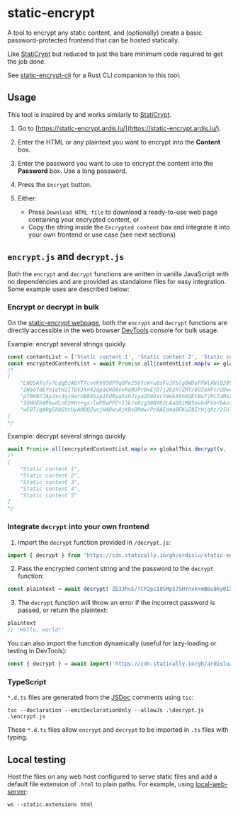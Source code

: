 # static-encrypt

A tool to encrypt any static content, and (optionally) create a basic password-protected frontend that can be hosted statically.

Like [StatiCrypt](https://github.com/robinmoisson/staticrypt) but reduced to just the bare minimum code required to get the job done.

See [static-encrypt-cli](https://github.com/ardislu/static-encrypt-cli) for a Rust CLI companion to this tool.

## Usage

This tool is inspired by and works similarly to [StatiCrypt](https://robinmoisson.github.io/staticrypt/).

1. Go to [https://static-encrypt.ardis.lu/](https://static-encrypt.ardis.lu/).

2. Enter the HTML or any plaintext you want to encrypt into the **Content** box.

3. Enter the password you want to use to encrypt the content into the **Password** box. Use a long password.

4. Press the `Encrypt` button.

5. Either:
    - Press `Download HTML file` to download a ready-to-use web page containing your encrypted content, or
    - Copy the string inside the  `Encrypted content` box and integrate it into your own frontend or use case (see next sections)

## `encrypt.js` and `decrypt.js`

Both the `encrypt` and `decrypt` functions are written in vanilla JavaScript with no dependencies and are provided as standalone files for easy integration. Some example uses are described below:

### Encrypt or decrypt in bulk

On the [static-encrypt webpage](https://static-encrypt.ardis.lu/), both the `encrypt` and `decrypt` functions are directly accessible in the web browser [DevTools](https://developer.mozilla.org/en-US/docs/Glossary/Developer_Tools) console for bulk usage.

Example: encrypt several strings quickly
```javascript
const contentList = ['Static content 1', 'Static content 2', 'Static content 3', 'Static content 4', 'Static content 5'];
const encryptedContentList = await Promise.all(contentList.map(v => globalThis.encrypt(v, 'correcthorsebatterystaple')));
/*
[
    "LNQ5Afufy7LdgDzA6YT7cvVKh95OP7qGPe25VtcW+u8sFvJFblg6WDoFFWlXWiQ28YCMzr7VKOA9wJnX2uBKvekXG0nU/j+tcAArKA==",
    "iWaofdEYn1etH2ITbVJXn42qpacHO8vvRq0UPr0xEjD7j26zh7ZMT/0O3aXFcru9wcDcHJ1cmvBetLaNWVNzOOsmb0FYiq+Ucmax+A==",
    "pf0KN7JApJxc4gi9erUB84Szp1hdRya5shJiya2G9DscY4ekX9hAQKtBw7jRCIaMX/e3FH7jJG9PJpVzb2h4pF4PMXliBCQV4ypUMA==",
    "IGHUEb4RhwdLnO2KH++gxrlwPBaPPC+13k/m9zg380Y82LAaD0iMASevkdFVnYbAza6Yxji/IwJTacJoOeijvPoP8DCbj4qhd/g+YA==",
    "wEBT/qm0g5hbGYcUyAMOQZwnjHADwuAjKBvDRmw/PcAAEoma0FKuZbZrHjq8z/2IUlzbhMdnLGC91ODfqu+4j3HH7/idKha1BzVK/w=="
]
*/
```

Example: decrypt several strings quickly
```javascript
await Promise.all(encryptedContentList.map(v => globalThis.decrypt(v, 'correcthorsebatterystaple')));
/*
[
    "Static content 1",
    "Static content 2",
    "Static content 3",
    "Static content 4",
    "Static content 5"
]
*/
```

### Integrate `decrypt` into your own frontend

1. Import the `decrypt` function provided in `/decrypt.js`:

```javascript
import { decrypt } from 'https://cdn.statically.io/gh/ardislu/static-encrypt/master/decrypt.js';
```

2. Pass the encrypted content string and the password to the `decrypt` function:

```javascript
const plaintext = await decrypt('ZE33hvS/TCP2pcI0SMp57SHYnxk+mB6u86y0IX9dJJAU7X7d77Wkg4h0iVlcgudL3HKtE8CDx++v90/Ic24Aq0YQgU1zzjuTHg==', 'hunter2');
```

3. The `decrypt` function will throw an error if the incorrect password is passed, or return the plaintext:

```javascript
plaintext
// 'Hello, world!'
```

You can also import the function dynamically (useful for lazy-loading or testing in DevTools):

```javascript
const { decrypt } = await import('https://cdn.statically.io/gh/ardislu/static-encrypt/master/decrypt.js');
```

### TypeScript

`*.d.ts` files are generated from the [JSDoc](https://jsdoc.app/) comments using `tsc`:

```
tsc --declaration --emitDeclarationOnly --allowJs .\decrypt.js .\encrypt.js
```

These `*.d.ts` files allow `encrypt` and `decrypt` to be imported in `.ts` files with typing.

## Local testing

Host the files on any web host configured to serve static files and add a default file extension of `.html` to plain paths. For example, using [local-web-server](https://github.com/lwsjs/local-web-server/):

```
ws --static.extensions html 
```
